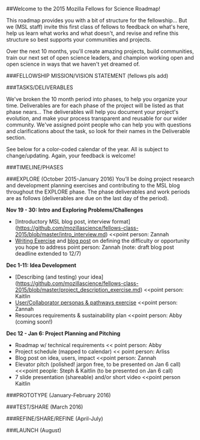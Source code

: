 ##Welcome to the 2015 Mozilla Fellows for Science Roadmap!

This roadmap provides you with a bit of structure for the fellowship... But we (MSL staff) invite this first class of fellows to feedback on what's here, help us learn what works and what doesn't, and revise and refine this structure so best supports your communities and projects. 

Over the next 10 months, you'll create amazing projects, build communities, train our next set of open science leaders, and champion working open and open science in ways that we haven't yet dreamed of. 


###FELLOWSHIP MISSION/VISION STATEMENT
(fellows pls add)


###TASKS/DELIVERABLES

We've broken the 10 month period into phases, to help you organize your time. Deliverables are for each phase of the project will be listed as that phase nears... The deliverables will help you document your project's evolution, and make your process transparent and reusable for our wider community. We've assigned point people who can help you with questions and clarifications about the task, so look for their names in the Deliverable section. 

See below for a color-coded calendar of the year. All is subject to change/updating. Again, your feedback is welcome!


###TIMELINE/PHASES

###EXPLORE (October 2015-January 2016)
You’ll be doing project research and development planning exercises and contributing to the MSL blog throughout the EXPLORE phase. The phase deliverables and work periods are as follows (deliverables are due on the last day of the period).

**Nov 19 - 30: Intro and Exploring Problems/Challenges**

* [Introductory MSL blog post, interview format] (https://github.com/mozillascience/fellows-class-2015/blob/master/intro_interview.md) <<point person: Zannah
* [Writing Exercise](https://github.com/mozillascience/fellows-class-2015/blob/master/challenge_exercise.md) and [blog post](https://github.com/mozillascience/fellows-class-2015/blob/master/challenge_post.md) on defining the difficulty or opportunity you hope to address point person: Zannah (note: draft blog post deadline extended to 12/7)


**Dec 1-11: Idea Development**

* [Describing (and testing) your idea] (https://github.com/mozillascience/fellows-class-2015/blob/master/project_description_exercise.md) <<point person: Kaitlin
* [User/Collaborator personas & pathways exercise](https://github.com/mozillascience/fellows-class-2015/blob/master/personas_and_pathways.md) <<point person: Zannah
* Resources requirements & sustainability plan <<point person: Abby (coming soon!)

**Dec 12 - Jan 6: Project Planning and Pitching**

* Roadmap w/ technical requirements << point person: Abby
* Project schedule (mapped to calendar) << point person: Arliss
* Blog post on idea, users, impact <<point person: Zannah
* Elevator pitch (polished! jargon free, to be presented on Jan 6 call) <<<point people: Steph & Kaitlin (to be presented on Jan 6 call)
* 7 slide presentation (shareable) and/or short video <<point person Kaitlin


###PROTOTYPE (January-February 2016)


###TEST/SHARE (March 2016)


###REFINE/SHARE/REFINE (April-July)


###LAUNCH (August)




